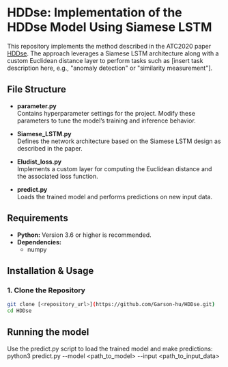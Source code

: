 # HDDse: Implementation of the HDDse Model Using Siamese LSTM

This repository implements the method described in the ATC2020 paper [HDDse](https://www.usenix.org/system/files/atc20-zhang-ji.pdf). The approach leverages a Siamese LSTM architecture along with a custom Euclidean distance layer to perform tasks such as [insert task description here, e.g., "anomaly detection" or "similarity measurement"].

## File Structure

- **parameter.py**  
  Contains hyperparameter settings for the project. Modify these parameters to tune the model’s training and inference behavior.

- **Siamese_LSTM.py**  
  Defines the network architecture based on the Siamese LSTM design as described in the paper.

- **Eludist_loss.py**  
  Implements a custom layer for computing the Euclidean distance and the associated loss function.

- **predict.py**  
  Loads the trained model and performs predictions on new input data.

## Requirements

- **Python:** Version 3.6 or higher is recommended.
- **Dependencies:**  
  - numpy  


## Installation & Usage

### 1. Clone the Repository

```bash
git clone [<repository_url>](https://github.com/Garson-hu/HDDse.git)
cd HDDse
```

## Running the model

Use the predict.py script to load the trained model and make predictions:
python3 predict.py --model <path_to_model> --input <path_to_input_data>
